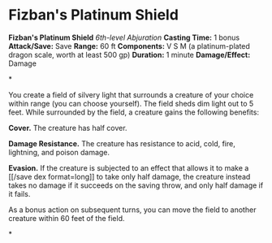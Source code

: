 # Fizban's Platinum Shield

**Fizban's Platinum Shield**
_6th-level Abjuration_
**Casting Time:** 1 bonus
**Attack/Save:** Save
**Range:** 60 ft
**Components:** V S M (a platinum-plated dragon scale, worth at least 500 gp)
**Duration:** 1 minute
**Damage/Effect:** Damage

*<p>You create a field of silvery light that surrounds a creature of your choice within range (you can choose yourself). The field sheds dim light out to 5 feet. While surrounded by the field, a creature gains the following benefits:

**Cover.** The creature has half cover.

**Damage Resistance.** The creature has resistance to acid, cold, fire, lightning, and poison damage.

**Evasion.** If the creature is subjected to an effect that allows it to make a [[/save dex format=long]] to take only half damage, the creature instead takes no damage if it succeeds on the saving throw, and only half damage if it fails.

As a bonus action on subsequent turns, you can move the field to another creature within 60 feet of the field.</p>*
